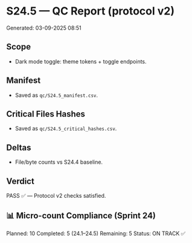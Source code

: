 # S24.5 — QC Report (protocol v2)
Generated: 03-09-2025 08:51

## Scope
- Dark mode toggle: theme tokens + toggle endpoints.

## Manifest
- Saved as `qc/S24.5_manifest.csv`.

## Critical Files Hashes
- Saved as `qc/S24.5_critical_hashes.csv`.

## Deltas
- File/byte counts vs S24.4 baseline.

## Verdict
PASS ✅ — Protocol v2 checks satisfied.

## 📊 Micro-count Compliance (Sprint 24)
Planned: 10
Completed: 5 (24.1–24.5)
Remaining: 5
Status: ON TRACK ✅
